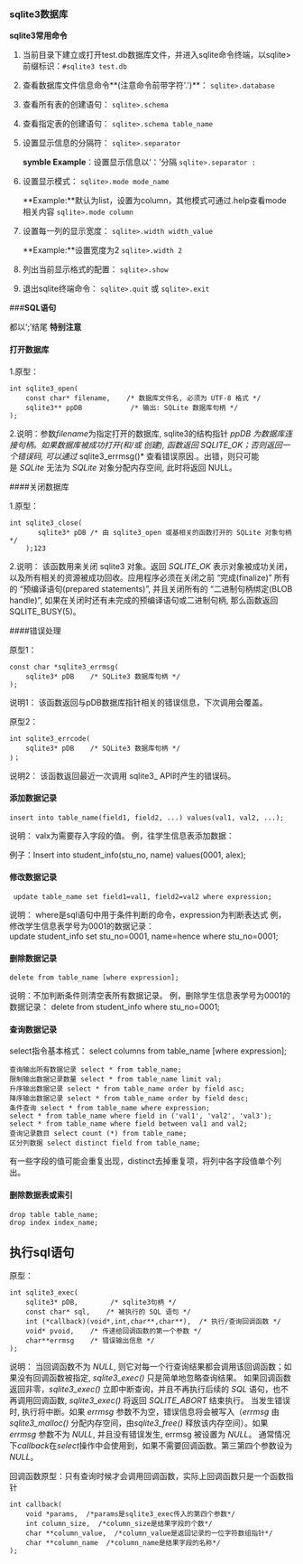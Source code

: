 ### **sqlite3数据库**

**sqlite3常用命令** 

1. 当前目录下建立或打开test.db数据库文件，并进入sqlite命令终端，以sqlite>前缀标识：`#sqlite3 test.db` 

2. 查看数据库文件信息命令**(注意命令前带字符'.')**： `sqlite>.database `

3. 查看所有表的创建语句： `sqlite>.schema`

4. 查看指定表的创建语句： `sqlite>.schema table_name` 

5. 设置显示信息的分隔符： `sqlite>.separator` 

   **symble Example**：设置显示信息以‘：’分隔 `sqlite>.separator :` 

6. 设置显示模式： `sqlite>.mode mode_name` 

   **Example:**默认为list，设置为column，其他模式可通过.help查看mode相关内容 `sqlite>.mode column` 

7. 设置每一列的显示宽度： `sqlite>.width width_value` 

   **Example:**设置宽度为2 `sqlite>.width 2`   

8. 列出当前显示格式的配置： `sqlite>.show`  

9. 退出sqlite终端命令： `sqlite>.quit` 或 `sqlite>.exit` 

###**SQL语句**

都以‘;’结尾 **特别注意**

####  **打开数据库**

1.原型：

```
int sqlite3_open(
    const char* filename,    /* 数据库文件名, 必须为 UTF-8 格式 */
    sqlite3** ppDB            /* 输出: SQLite 数据库句柄 */
);
```

2.说明：参数*filename*为指定打开的数据库, sqlite3的结构指针 **ppDB* 为数据库连接句柄。如果数据库被成功打开(和/或 创建), 函数返回 *SQLITE_OK*；否则返回一个错误码, 可以通过* sqlite3_errmsg()* 查看错误原因.。出错，则只可能是 *SQLite* 无法为 *SQLite* 对象分配内存空间, 此时将返回 NULL。 

####关闭数据库

1.原型：

```
int sqlite3_close(
       sqlite3* pDB /* 由 sqlite3_open 或基相关的函数打开的 SQLite 对象句柄 */
    );123
```

2.说明： 
该函数用来关闭 sqlite3 对象。返回 *SQLITE_OK* 表示对象被成功关闭，以及所有相关的资源被成功回收。应用程序必须在关闭之前 “完成(finalize)” 所有的 “预编译语句(prepared statements)”, 并且关闭所有的 “二进制句柄绑定(BLOB handle)”, 如果在关闭时还有未完成的预编译语句或二进制句柄, 那么函数返回 SQLITE_BUSY(5)。

####错误处理

原型1：

```
const char *sqlite3_errmsg(
    sqlite3* pDB    /* SQLite3 数据库句柄 */
);
```

说明1： 该函数返回与pDB数据库指针相关的错误信息，下次调用会覆盖。

原型2：

```
int sqlite3_errcode(
    sqlite3* pDB    /* SQLite3 数据库句柄 */
)；
```

说明2： 该函数返回最近一次调用 sqlite3_ API时产生的错误码。

#### **添加数据记录**

```
insert into table_name(field1, field2, ...) values(val1, val2, ...);
```

说明： valx为需要存入字段的值。 例，往学生信息表添加数据： 

例子：Insert into student_info(stu_no, name) values(0001, alex); 

#### **修改数据记录**

```
 update table_name set field1=val1, field2=val2 where expression;
```

说明： where是sql语句中用于条件判断的命令，expression为判断表达式 例，修改学生信息表学号为0001的数据记录： update student_info set stu_no=0001, name=hence where stu_no=0001; 

#### **删除数据记录**

```
delete from table_name [where expression]; 
```

说明：不加判断条件则清空表所有数据记录。 例，删除学生信息表学号为0001的数据记录： delete from student_info where stu_no=0001; 

#### **查询数据记录**

select指令基本格式： select columns from table_name [where expression]; 

```
查询输出所有数据记录 select * from table_name; 
限制输出数据记录数量 select * from table_name limit val; 
升序输出数据记录 select * from table_name order by field asc; 
降序输出数据记录 select * from table_name order by field desc; 
条件查询 select * from table_name where expression; 
select * from table_name where field in ('val1', 'val2', 'val3'); select * from table_name where field between val1 and val2; 
查询记录数目 select count (*) from table_name; 
区分列数据 select distinct field from table_name;
```

 有一些字段的值可能会重复出现，distinct去掉重复项，将列中各字段值单个列出。 

#### **删除数据表或索引**

```
drop table table_name; 
drop index index_name;
```



## 执行sql语句

原型：

```
int sqlite3_exec(
    sqlite3* pDB,        /* sqlite3句柄 */
    const char* sql,    /* 被执行的 SQL 语句 */
    int (*callback)(void*,int,char**,char**),  /* 执行/查询回调函数 */
    void* pvoid,    /* 传递给回调函数的第一个参数 */
    char**errmsg    /* 错误输出信息 */
);
```

说明： 
当回调函数不为 *NULL*, 则它对每一个行查询结果都会调用该回调函数；如果没有回调函数被指定, *sqlite3_exec()* 只是简单地忽略查询结果。 
如果回调函数返回非零，*sqlite3_exec()* 立即中断查询，并且不再执行后续的 *SQL* 语句，也不再调用回调函数, *sqlite3_exec()* 将返回 *SQLITE_ABORT* 结束执行。 
当发生错误时, 执行将中断。如果 *errmsg* 参数不为空，错误信息将会被写入（*errmsg* 由 *sqlite3_malloc()* 分配内存空间，由*sqlite3_free()* 释放该内存空间）。如果 *errmsg* 参数不为 *NULL*, 并且没有错误发生, errmsg 被设置为 *NULL*。 
通常情况下*callback*在*select*操作中会使用到，如果不需要回调函数。第三第四个参数设为*NULL*。

回调函数原型：只有查询时候才会调用回调函数，实际上回调函数只是一个函数指针

```
int callback(
    void *params,  /*params是sqlite3_exec传入的第四个参数*/
    int column_size,  /*column_size是结果字段的个数*/
    char **column_value,  /*column_value是返回记录的一位字符数组指针*/
    char **column_name  /*column_name是结果字段的名称*/
);
```

